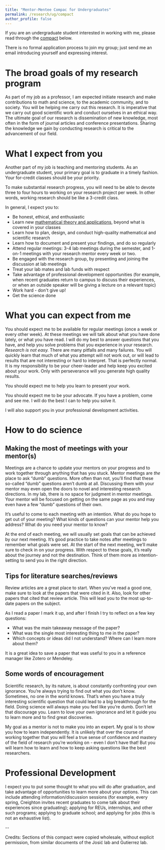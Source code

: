 ```yaml
---
title: "Mentor-Mentee Compac for Undergraduates"
permalink: /research/ug/compact
author_profile: false
---
```


If you are an undergraduate student interested in working with me, please read through the [compact](https://www.merriam-webster.com/dictionary/compact#dictionary-entry-4) below.

There is no formal application process to join my group; just send me an email introducing yourself and expressing interest.

# The broad goals of my research program

As part of my job as a professor, I am expected initiate research and make contributions to math and science, to the academic community, and to society. You will be helping me carry out this research. It is imperative that we carry out good scientific work and conduct ourselves in an ethical way. The ultimate goal of our research is dissemination of new knowledge, most often in the form of journal articles and conference presentations. Sharing the knowledge we gain by conducting research is critical to the advancement of our field.

# What I expect from you

Another part of my job is teaching and mentoring students. As an undergraduate student, your primary goal is to graduate in a timely fashion. Your for-credit classes should be your priority.

To make substantial research progress, you will need to be able to devote three to four hours to working on your research project per week. In other words, working research should be like a 3-credit class.
<!-- The amount of time you are expected to work each week will depend on your level of availability and the project tasks assigned to you, but to make progress you should expect to spend a few hours working every week. -->
<!-- In addition to project tasks, you may engage in administrative lab tasks. -->
<!-- You are expected to attend lab meetings. We aim to have 3-4 lab meetings each semester. During the summers, lab meetings are held weekly. -->
<!-- You are expected to check-in on Basecamp regularly to give updates on your project. -->
<!-- You are required to regularly document your work on your project. Your documentation will eventually be archived in a lab repository. -->

In general, I expect you to:
* Be honest, ethical, and enthusiastic
* Learn new [mathematical theory and applications](/research/ug/curriculum), beyond what is covered in your classes
* Learn how to plan, design, and conduct high-quality mathematical and scientific research
* Learn how to document and present your findings, and do so regularly <!--probably via basecamp -->
* Attend regular meetings: 3-4 lab meetings during the semester, and 1-on-1 meetings with your research mentor every week or two.
* Be engaged with the research group, by presenting and joining the discussion at lab meetings
* Treat your lab mates and lab funds with respect
* Take advantage of professional development opportunities (for example, when recent graduates return to campus to discuss their experiences, or when an outside speaker will be giving a lecture on a relevant topic)
* Work hard - don't give up!
* Get the science done




# What you can expect from me

You should expect me to be available for regular meetings (once a week or every other week). At these meetings we will talk about what you have done lately, or what you have read. I will do my best to answer questions that you have, and help you solve problems that you experience in your research. _Research is not easy._ There are many pitfalls and many failures. You will quickly learn that much of what you attempt will not work out, or will lead to results that are not interesting or hard to interpret. That is perfectly normal. It is my responsibility to be your cheer-leader and help keep you excited about your work. Only with perseverance will you generate high quality results.

<!-- You can expect to have regular 1-on-1 meetings with your mentor to discuss your progress and to get your questions answered (see Making the most out of meetings with mentor section below). -->

You should expect me to help you learn to present your work. 
<!-- I will probably ask you to
prepare a poster or a presentation for at least one scientific meeting while you are in my research
group (in reality, this ends up being at least one per year). It will be my responsibility to help
you put it together and practice presenting it. Similarly, I will help you learn to write about your
research, mainly by providing feedback on drafts of your thesis and papers. -->

You should expect me to be your advocate. If you have a problem, come and see me. I
will do the best I can to help you solve it.
<!-- My primary role is to teach, write papers, and write
grants to bring in money so that you can do your research with as much freedom and flexibility as
possible. -->
I will also support you in your professional development activities.


# How to do science

<!-- ## Documenting your work

Keep a "lab notebook" of your work. -->

## Making the most of meetings with your mentor(s)

Meetings are a chance to update your mentors on your progress and to work together through anything that has you stuck. Mentor meetings are _the_ place to ask “dumb” questions. More often than not, you’ll find that these so-called “dumb” questions aren’t dumb at all. Discussing them with your mentor may even open the doors to novel and interesting research directions. In my lab, there is no space for judgment in mentor meetings. Your mentor will be focused on getting on the same page as you and may even have a few “dumb” questions of their own. 

It’s useful to come to each meeting with an intention. What do you hope to get out of your meeting? What kinds of questions can your mentor help you address? What do you need your mentor to know? 

At the end of each meeting, we will usually set goals that can be achieved by our next meeting. It’s good practice to take notes after meetings to remember what goals were set.  At the start of the next meeting, we’ll make sure to check in on your progress. With respect to these goals, it’s really about the journey and not the destination. Think of them more as intention-setting to send you in the right direction. 


## Tips for literature searches/reviews

Review articles are a great place to start. When you’ve read a good one, make sure to look at the papers that were cited in it. Also, look for other papers that cited that review article. This will lead you to the most up-to-date papers on the subject.

As I read a paper I mark it up, and after I finish I try to reflect on a few key questions:
* What was the main takeaway message of the paper?
* What was the single most interesting thing to me in the paper?
* Which concepts or ideas did I not understand? Where can I learn more about them?

It is a great idea to save a paper that was useful to you in a reference manager like Zotero or Mendeley.

## Some words of encouragement
Scientific research, by its nature, is about constantly confronting your own ignorance. You’re always trying to find out what you don’t know. Sometimes, no one in the world knows. That’s when you have a truly interesting scientific question that could lead to a big breakthrough for the field. Doing science will always make you feel like you’re dumb. Don’t let that discourage you. Learn to love your own ignorance and let it guide you to learn more and to find great discoveries. 

My goal as a mentor is not to make you into an expert. My goal is to show you how to learn independently. It is unlikely that over the course of working together that you will feel a true sense of confidence and mastery of the field of research you’re working on - even I don’t have that! But you will learn how to learn and how to keep asking questions like the best researchers. 



# Professional Development

I expect you to put some thought to what you will do after graduation, and take advantage of opportunities to learn more about your options. This can include attending information/discussion sessions (for example, every spring, Creighton invites recent graduates to come talk about their experiences since graduating); applying for REUs, internships, and other such programs; applying to graduate school; and applying for jobs (this is not an exhaustive list).

<!-- # Logistics

If you are a current student researcher in my lab, you are welcome to drop by my office any time, or to schedule time with me through my [booking link.](https://outlook.office.com/bookwithme/user/713b549dc6f140f090e4b61c756cb33b@creighton.edu?anonymous&ep=plink)
If my door is closed, I am either on a zoom call or simply out of the office. Please come back later or use my booking link. -->

<!-- Mathematical neuroscience research is very portable and as such, you are welcome to do your research remotely, or in the lab, or some combination. I just ask that you outline your preferred work schedule and setting with me so that I know what to expect. -->

<!-- You are responsible for logging your own work hours through Beyond Barnard (note: not necessary for SRI). In addition to actually performing research, time spent doing background work (such as reading papers and attending seminars on the research topic) should also be logged.  -->

<!-- Because mathematical neuroscience research is so portable, this opens up possibilities for continuing to do research over the school breaks. 
Some students love the idea of getting to spend time diving into their research when they don’t have their usual coursework to worry about - and also continuing to earn money through the break. However, some students prefer to disconnect from work during breaks and to take that time to recharge. I support both approaches. Please communicate with me before break about your preferences so that I can adjust accordingly.  -->

<!-- Much of the lab’s communication happens over Basecamp. Please check there regularly, or turn on notifications.  -->


<!-- # Semester Evaluation -->

--

Credits: Sections of this compact were copied wholesale, without explicit permission, from similar documents of the Josić lab and Gutierrez lab.